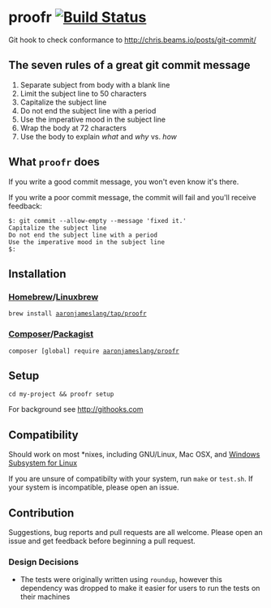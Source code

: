 # proofr [![Build Status](https://travis-ci.org/aaronjameslang/proofr.svg)](https://travis-ci.org/aaronjameslang/proofr)
Git hook to check conformance to http://chris.beams.io/posts/git-commit/

## The seven rules of a great git commit message

 1. Separate subject from body with a blank line
 2. Limit the subject line to 50 characters
 3. Capitalize the subject line
 4. Do not end the subject line with a period
 5. Use the imperative mood in the subject line
 6. Wrap the body at 72 characters
 7. Use the body to explain _what_ and _why_ vs. _how_

## What `proofr` does

If you write a good commit message, you won't even know it's there.

If you write a poor commit message, the commit will fail and you'll receive feedback:

```
$: git commit --allow-empty --message 'fixed it.'
Capitalize the subject line
Do not end the subject line with a period
Use the imperative mood in the subject line
$:
```

## Installation

### [Homebrew](https://brew.sh/)/[Linuxbrew](http://linuxbrew.sh/)

`brew install `[`aaronjameslang/tap/proofr`](https://github.com/aaronjameslang/homebrew-tap/blob/master/Formula/proofr.rb)

### [Composer](https://getcomposer.org/)/[Packagist](https://packagist.org/packages/aaronjameslang/proofr)

`composer [global] require `[`aaronjameslang/proofr`](https://packagist.org/packages/aaronjameslang/proofr)

## Setup

`cd my-project && proofr setup`

For background see http://githooks.com

## Compatibility

Should work on most *nixes, including GNU/Linux, Mac OSX, and [Windows Subsystem for Linux](https://msdn.microsoft.com/en-gb/commandline/wsl/install_guide)

If you are unsure of compatibilty with your system, run `make` or `test.sh`. If your system is incompatible, please open an issue.

## Contribution

Suggestions, bug reports and pull requests are all welcome. Please open an issue and get feedback before beginning a pull request.

### Design Decisions

  - The tests were originally written using `roundup`, however this dependency was dropped to make it easier for users to run the tests on their machines
